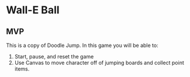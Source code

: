 # Wall-E Ball

## MVP
This is a copy of Doodle Jump. In this game you will be able to:
1. Start, pause, and reset the game
2. Use Canvas to move character off of jumping boards and collect point items.
